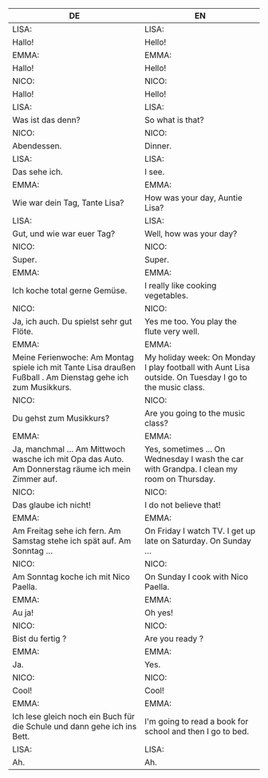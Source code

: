 |DE|EN|
|---|---|
|LISA:|LISA:|
|Hallo!|Hello!|
|EMMA:|EMMA:|
|Hallo!|Hello!|
|NICO:|NICO:|
|Hallo!|Hello!|
|LISA:|LISA:|
|Was ist das denn?|So what is that?|
|NICO:|NICO:|
|Abendessen.|Dinner.|
|LISA:|LISA:|
|Das sehe ich.|I see.|
|EMMA:|EMMA:|
|Wie war dein Tag, Tante Lisa?|How was your day, Auntie Lisa?|
|LISA:|LISA:|
|Gut, und wie war euer Tag?|Well, how was your day?|
|NICO:|NICO:|
|Super.|Super.|
|EMMA:|EMMA:|
|Ich koche total gerne Gemüse.|I really like cooking vegetables.|
|NICO:|NICO:|
|Ja, ich auch. Du spielst sehr gut Flöte.|Yes me too. You play the flute very well.|
|EMMA:|EMMA:|
|Meine Ferienwoche: Am Montag spiele ich mit Tante Lisa draußen Fußball . Am Dienstag gehe ich zum Musikkurs.|My holiday week: On Monday I play football with Aunt Lisa outside. On Tuesday I go to the music class.|
|NICO:|NICO:|
|Du gehst zum Musikkurs?|Are you going to the music class?|
|EMMA: |EMMA:|
|Ja, manchmal … Am Mittwoch wasche ich mit Opa das Auto. Am Donnerstag räume ich mein Zimmer auf.|Yes, sometimes ... On Wednesday I wash the car with Grandpa. I clean my room on Thursday.|
|NICO:|NICO:|
|Das glaube ich nicht!|I do not believe that!|
|EMMA:|EMMA:|
|Am Freitag sehe ich fern. Am Samstag stehe ich spät auf. Am Sonntag …|On Friday I watch TV. I get up late on Saturday. On Sunday …|
|NICO:|NICO:|
|Am Sonntag koche ich mit Nico Paella.|On Sunday I cook with Nico Paella.|
|EMMA:|EMMA:|
|Au ja!|Oh yes!|
|NICO:|NICO:|
|Bist du fertig ?|Are you ready ?|
|EMMA:|EMMA:|
|Ja.|Yes.|
|NICO:|NICO:|
|Cool!|Cool!|
|EMMA:|EMMA:|
|Ich lese gleich noch ein Buch für die Schule und dann gehe ich ins Bett.|I'm going to read a book for school and then I go to bed.|
|LISA:|LISA:|
|Ah.|Ah.|
